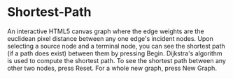 # Shortest-Path

An interactive HTML5 canvas graph where the edge weights are the euclidean pixel distance between any one edge's incident nodes. Upon selecting a source node and a terminal node, you can see the shortest path (if a path does exist) between them by pressing Begin. Dijkstra's algorithm is used to compute the shortest path. To see the shortest path between any other two nodes, press Reset. For a whole new graph, press New Graph.


